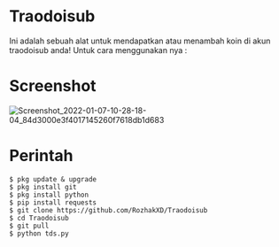 # Traodoisub
Ini adalah sebuah alat untuk mendapatkan atau menambah koin di akun traodoisub anda!
Untuk cara menggunakan nya : [](https://youtube.com/rozhakid)

# Screenshot
![Screenshot_2022-01-07-10-28-18-04_84d3000e3f4017145260f7618db1d683](https://user-images.githubusercontent.com/65714340/150501410-22c9686d-196c-4f0c-b8b5-d23e03f4d085.png)

# Perintah
    $ pkg update & upgrade
    $ pkg install git
    $ pkg install python
    $ pip install requests
    $ git clone https://github.com/RozhakXD/Traodoisub
    $ cd Traodoisub
    $ git pull
    $ python tds.py
